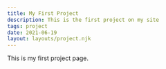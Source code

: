 ```yaml
---
title: My First Project
description: This is the first project on my site
tags: project
date: 2021-06-19
layout: layouts/project.njk
---
```


This is my first project page.
